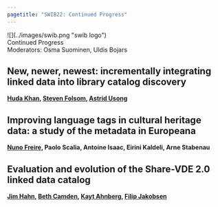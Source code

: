 ```yaml
---
pagetitle: "SWIB22: Continued Progress"
---
```



<div id="top">
<div class="column left">![](../images/swib.png "swib logo")</div>
<div class="column middle">Continued Progress</div>
<div class="column right  simply-countdown"></div>
</div>

<div id="prog">
<div>Moderators: Osma Suominen, Uldis Bojars</div>

    



## New, newer, newest: incrementally integrating linked data into library catalog discovery

<b><u>Huda Khan</u>, <u>Steven Folsom</u>, <u>Astrid Usong</u></b>



## Improving language tags in cultural heritage data: a study of the metadata in Europeana

<b><u>Nuno Freire</u>, Paolo Scalia, Antoine Isaac, Eirini Kaldeli, Arne Stabenau</b>



## Evaluation and evolution of the Share-VDE 2.0 linked data catalog

<b><u>Jim Hahn</u>, <u>Beth Camden</u>, <u>Kayt Ahnberg</u>, <u>Filip Jakobsen</u></b>



</div>


<script src="../scripts/simplyCountdown.min.js"></script>
<script>
    simplyCountdown('.simply-countdown', {
            year: 2022, // required
            month: 11, // required
            day: 29, // required
            hours: 15, // Default is 0 [0-23] integer
            minutes: 30, // Default is 0 [0-59] integer
            seconds: 0, // Default is 0 [0-59] integer
            words: { //words displayed into the countdown
                days: { singular: 'day', plural: 'days' },
                hours: { singular: 'hour', plural: 'hours' },
                minutes: { singular: 'minute', plural: 'minutes' },
                seconds: { singular: 'second', plural: 'seconds' }
            },
            plural: true, //use plurals
            inline: true, //set to true to get an inline basic countdown like : 24 days, 4 hours, 2 minutes, 5 seconds
            inlineClass: 'simply-countdown-inline', //inline css span class in case of inline = true
            // in case of inline set to false
            enableUtc: true, //Use UTC or not - default : false
            onEnd: function() { return; }, //Callback on countdown end, put your own function here
            refresh: 1000, // default refresh every 1s
            sectionClass: 'simply-section', //section css class
            amountClass: 'simply-amount', // amount css class
            wordClass: 'simply-word', // word css class
            zeroPad: false,
            countUp: false
    });
</script>


